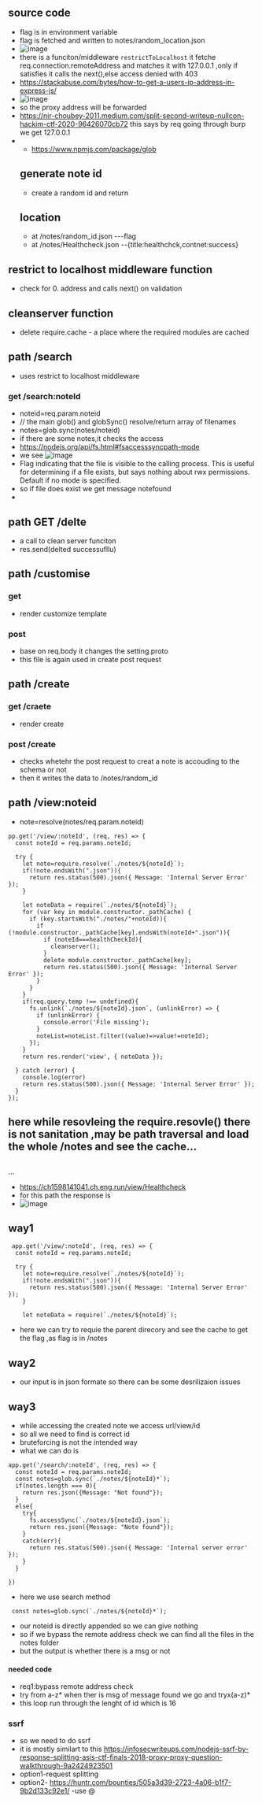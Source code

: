 ## source code
- flag is in environment variable
- flag is fetched and written to notes/random_location.json
- ![image](https://github.com/m0wn1ka/ctf_writeups/assets/127676379/752388bf-6570-4fdc-bfda-4955efd0efd0)
- there is a funciton/middleware `restrictToLocalhost` it fetche req.connection.remoteAddress and matches it with 127.0.0.1 ,only if
   satisfies it calls the next(),else access denied with 403
- https://stackabuse.com/bytes/how-to-get-a-users-ip-address-in-express-js/
- ![image](https://github.com/m0wn1ka/ctf_writeups/assets/127676379/bb052d25-a64c-4b6b-8b14-b6162ea8cbd6)
- so the proxy address will be forwarded
- https://nir-choubey-2011.medium.com/split-second-writeup-nullcon-hackim-ctf-2020-96426070cb72 this says by req going through burp we get 127.0.0.1
- - https://www.npmjs.com/package/glob
  ## generate note id
  - create a random id and return
  ## location
  - at /notes/random_id.json ---flag
  - at /notes/Healthcheck.json --{title:healthchck,contnet:success}

## restrict to localhost middleware function
- check for 0. address and calls next() on validation
## cleanserver function
- delete require.cache - a place where the required modules are cached
## path /search
- uses restrict to localhost middleware
### get /search:noteId
- noteid=req.param.noteid
- // the main glob() and globSync() resolve/return array of filenames
- notes=glob.sync(notes/noteid)
- if there are some notes,it checks the access
- https://nodejs.org/api/fs.html#fsaccesssyncpath-mode
- we see ![image](https://github.com/m0wn1ka/ctf_writeups/assets/127676379/ece179c4-b2c9-40ef-a0ad-39c3d43081e3)
- Flag indicating that the file is visible to the calling process. This is useful for determining if a file exists,
  but says nothing about rwx permissions. Default if no mode is specified.
- so if file does exist we get message notefound
- 
## path GET /delte
- a call to clean server funciton
- res.send(delted successufllu)

## path /customise
### get
- render customize template
### post
- base on req.body it changes the setting.proto
- this file is again used in create post request
## path /create
### get /craete
- render create
### post /create
- checks whetehr the post request to creat a note is accouding to the schema or not
- then it writes the data to /notes/random_id
## path /view:noteid
- note=resolve(notes/req.param.noteid)
```
pp.get('/view/:noteId', (req, res) => {
  const noteId = req.params.noteId;

  try {
    let note=require.resolve(`./notes/${noteId}`);
    if(!note.endsWith(".json")){
      return res.status(500).json({ Message: 'Internal Server Error' });
    }

    let noteData = require(`./notes/${noteId}`);
    for (var key in module.constructor._pathCache) {
      if (key.startsWith("./notes/"+noteId)){
        if (!module.constructor._pathCache[key].endsWith(noteId+".json")){
          if (noteId===healthCheckId){
            cleanserver();
          }
          delete module.constructor._pathCache[key];
          return res.status(500).json({ Message: 'Internal Server Error' });
        }
      }
    }
    if(req.query.temp !== undefined){
      fs.unlink(`./notes/${noteId}.json`, (unlinkError) => {
        if (unlinkError) {
          console.error('File missing');
        }
        noteList=noteList.filter((value)=>value!=noteId);
      });
    }
    return res.render('view', { noteData });

  } catch (error) {
    console.log(error)
    return res.status(500).json({ Message: 'Internal Server Error' });
  }
});
```
here  while resovleing the require.resovle() there is not sanitation ,may be path traversal and load the whole /notes and see the cache...
- 

##
 ...
 - https://ch1598141041.ch.eng.run/view/Healthcheck
 - for this path the response is
 -  ![image](https://github.com/m0wn1ka/ctf_writeups/assets/127676379/30f76818-18f0-4f16-a5fa-ddb6e6132a8b)

## way1
```
 app.get('/view/:noteId', (req, res) => {
  const noteId = req.params.noteId;

  try {
    let note=require.resolve(`./notes/${noteId}`);
    if(!note.endsWith(".json")){
      return res.status(500).json({ Message: 'Internal Server Error' });
    }

    let noteData = require(`./notes/${noteId}`);
```
- here we can try to requie the parent direcory and see the cache to get the flag ,as flag is in /notes
## way2
- our input is in json formate so there can be some desrilizaion issues
## way3
- while accessing the created note we access url/view/id
- so all we need to find is correct id
- bruteforcing is not the intended way
- what we can do is
```
app.get('/search/:noteId', (req, res) => {
  const noteId = req.params.noteId;
  const notes=glob.sync(`./notes/${noteId}*`);
  if(notes.length === 0){
    return res.json({Message: "Not found"});
  }
  else{
    try{
      fs.accessSync(`./notes/${noteId}.json`);
      return res.json({Message: "Note found"});
    }
    catch(err){
      return res.status(500).json({ Message: 'Internal server error' });
    }
  }

})
```
- here we use search method
```
 const notes=glob.sync(`./notes/${noteId}*`);
```
- our noteid is directly appended so we can give nothing
- so if we bypass the remote address check we can find all the files in the notes folder
- but the output is whether there is a msg or not
#### needed code
- req1:bypass remote address check
- try from a-z* when ther is msg of message found we go and tryx(a-z)*
- this loop run through the lenght of id which is 16
### ssrf
- so we need to do ssrf
- it is mostly similart to this https://infosecwriteups.com/nodejs-ssrf-by-response-splitting-asis-ctf-finals-2018-proxy-proxy-question-walkthrough-9a2424923501
- option1-request splitting
- option2- https://huntr.com/bounties/505a3d39-2723-4a06-b1f7-9b2d133c92e1/ -use @
